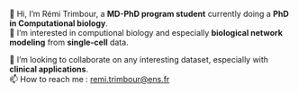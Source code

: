 👋 Hi, I’m Rémi Trimbour, a **MD-PhD program student** currently doing a **PhD in Computational biology**.
<br>👀 I’m interested in computional biology and especially **biological network modeling** from **single-cell** data.

💞️ I’m looking to collaborate on any interesting dataset, especially with **clinical applications**.
<br>📫 How to reach me : remi.trimbour@ens.fr

<!---
r-trimbour/r-trimbour is a ✨ special ✨ repository because its `README.md` (this file) appears on your GitHub profile.
You can click the Preview link to take a look at your changes.
--->
